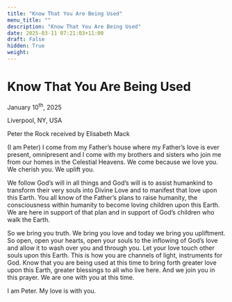 ```yaml
---
title: "Know That You Are Being Used"
menu_title: ""
description: "Know That You Are Being Used"
date: 2025-03-11 07:21:03+11:00
draft: False
hidden: True
weight:
---
```

# Know That You Are Being Used

January 10<sup>th</sup>, 2025

Liverpool, NY, USA

Peter the Rock received by Elisabeth Mack

(I am Peter) I come from my Father’s house where my Father’s love is ever present, omnipresent and I come with my brothers and sisters who join me from our homes in the Celestial Heavens. We come because we love you. We cherish you. We uplift you.

We follow God’s will in all things and God’s will is to assist humankind to transform their very souls into Divine Love and to manifest that love upon this Earth. You all know of the Father’s plans to raise humanity, the consciousness within humanity to become loving children upon this Earth. We are here in support of that plan and in support of God’s children who walk the Earth.

So we bring you truth. We bring you love and today we bring you upliftment. So open, open your hearts, open your souls to the inflowing of God’s love and allow it to wash over you and through you. Let your love touch other souls upon this Earth. This is how you are channels of light, instruments for God. Know that you are being used at this time to bring forth greater love upon this Earth, greater blessings to all who live here. And we join you in this prayer. We are one with you at this time.

I am Peter. My love is with you.
